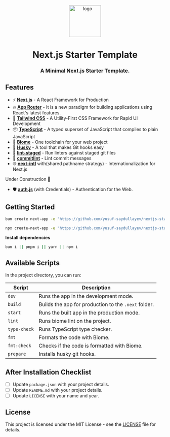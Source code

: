 <div align=center>

<picture>
  <source srcset="public/logo.webp">
  <img width='100px' alt="logo">
</picture>

# Next.js Starter Template

### A Minimal Next.js Starter Template.

</div>

## Features

- ⚡ **[Next.js](https://nextjs.org/)** - A React Framework for Production
- 🔥 **[App Router](https://nextjs.org/docs/app)** - It is a new paradigm for building applications using React's latest features.
- 🎨 **[Tailwind CSS](https://tailwindcss.com/)** - A Utility-First CSS Framework for Rapid UI Development
- 📦 **[TypeScript](https://www.typescriptlang.org/)** - A typed superset of JavaScript that compiles to plain JavaScript
- 📝 **[Biome](https://biomejs.dev/)** - One toolchain for your web project
- 🐶 **[Husky](https://typicode.github.io/husky/#/)** - A tool that makes Git hooks easy
- 🚫 **[lint-staged](https://github.com/okonet/lint-staged)** - Run linters against staged git files
- 📄 **[commitlint](https://commitlint.js.org/#/)** - Lint commit messages
- 🌐 **[next-intl](https://next-intl-docs.vercel.app/)** with(shared pathname strategy) - Internationalization for Next.js

Under Construction 🚧
- 🛡️ **[auth.js](https://next-intl-docs.vercel.app/)** (with Credentials) - Authentication for the Web.


## Getting Started

```bash
bun create next-app -e "https://github.com/yusuf-saydullayev/nextjs-starter-template" <project-name>

npx create-next-app -e "https://github.com/yusuf-saydullayev/nextjs-starter-template" <project-name>
```

**Install dependencies**

```bash
bun i || pnpm i || yarn || npm i
```

## Available Scripts

In the project directory, you can run:

| **Script**   | **Description**                                      |
| ------------ | ---------------------------------------------------- |
| `dev`        | Runs the app in the development mode.                |
| `build`      | Builds the app for production to the `.next` folder. |
| `start`      | Runs the built app in the production mode.           |
| `lint`       | Runs biome lint on the project.                       |
| `type-check` | Runs TypeScript type checker.                        |
| `fmt`        | Formats the code with Biome.                      |
| `fmt:check`  | Checks if the code is formatted with Biome.       |
| `prepare`    | Installs husky git hooks.                            |

## After Installation Checklist

- [ ] Update `package.json` with your project details.
- [ ] Update `README.md` with your project details.
- [ ] Update `LICENSE` with your name and year.

## License

This project is licensed under the MIT License - see the [LICENSE](LICENSE) file for details.
